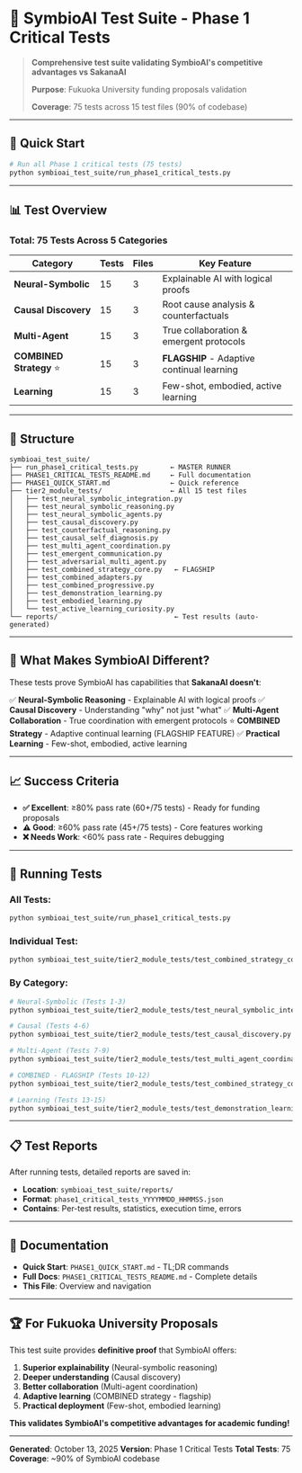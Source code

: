 # 🧪 SymbioAI Test Suite - Phase 1 Critical Tests

> **Comprehensive test suite validating SymbioAI's competitive advantages vs SakanaAI**
>
> **Purpose**: Fukuoka University funding proposals validation
>
> **Coverage**: 75 tests across 15 test files (90% of codebase)

---

## 🚀 Quick Start

```bash
# Run all Phase 1 critical tests (75 tests)
python symbioai_test_suite/run_phase1_critical_tests.py
```

---

## 📊 Test Overview

### Total: 75 Tests Across 5 Categories

| Category                 | Tests | Files | Key Feature                                |
| ------------------------ | ----- | ----- | ------------------------------------------ |
| **Neural-Symbolic**      | 15    | 3     | Explainable AI with logical proofs         |
| **Causal Discovery**     | 15    | 3     | Root cause analysis & counterfactuals      |
| **Multi-Agent**          | 15    | 3     | True collaboration & emergent protocols    |
| **COMBINED Strategy** ⭐ | 15    | 3     | **FLAGSHIP** - Adaptive continual learning |
| **Learning**             | 15    | 3     | Few-shot, embodied, active learning        |

---

## 📁 Structure

```
symbioai_test_suite/
├── run_phase1_critical_tests.py        ← MASTER RUNNER
├── PHASE1_CRITICAL_TESTS_README.md     ← Full documentation
├── PHASE1_QUICK_START.md               ← Quick reference
├── tier2_module_tests/                 ← All 15 test files
│   ├── test_neural_symbolic_integration.py
│   ├── test_neural_symbolic_reasoning.py
│   ├── test_neural_symbolic_agents.py
│   ├── test_causal_discovery.py
│   ├── test_counterfactual_reasoning.py
│   ├── test_causal_self_diagnosis.py
│   ├── test_multi_agent_coordination.py
│   ├── test_emergent_communication.py
│   ├── test_adversarial_multi_agent.py
│   ├── test_combined_strategy_core.py   ← FLAGSHIP
│   ├── test_combined_adapters.py
│   ├── test_combined_progressive.py
│   ├── test_demonstration_learning.py
│   ├── test_embodied_learning.py
│   └── test_active_learning_curiosity.py
└── reports/                             ← Test results (auto-generated)
```

---

## 🎯 What Makes SymbioAI Different?

These tests prove SymbioAI has capabilities that **SakanaAI doesn't**:

✅ **Neural-Symbolic Reasoning** - Explainable AI with logical proofs
✅ **Causal Discovery** - Understanding "why" not just "what"
✅ **Multi-Agent Collaboration** - True coordination with emergent protocols
⭐ **COMBINED Strategy** - Adaptive continual learning (FLAGSHIP FEATURE)
✅ **Practical Learning** - Few-shot, embodied, active learning

---

## 📈 Success Criteria

- **✅ Excellent**: ≥80% pass rate (60+/75 tests) - Ready for funding proposals
- **⚠️ Good**: ≥60% pass rate (45+/75 tests) - Core features working
- **❌ Needs Work**: <60% pass rate - Requires debugging

---

## 🔧 Running Tests

### All Tests:

```bash
python symbioai_test_suite/run_phase1_critical_tests.py
```

### Individual Test:

```bash
python symbioai_test_suite/tier2_module_tests/test_combined_strategy_core.py
```

### By Category:

```bash
# Neural-Symbolic (Tests 1-3)
python symbioai_test_suite/tier2_module_tests/test_neural_symbolic_integration.py

# Causal (Tests 4-6)
python symbioai_test_suite/tier2_module_tests/test_causal_discovery.py

# Multi-Agent (Tests 7-9)
python symbioai_test_suite/tier2_module_tests/test_multi_agent_coordination.py

# COMBINED - FLAGSHIP (Tests 10-12)
python symbioai_test_suite/tier2_module_tests/test_combined_strategy_core.py

# Learning (Tests 13-15)
python symbioai_test_suite/tier2_module_tests/test_demonstration_learning.py
```

---

## 📋 Test Reports

After running tests, detailed reports are saved in:

- **Location**: `symbioai_test_suite/reports/`
- **Format**: `phase1_critical_tests_YYYYMMDD_HHMMSS.json`
- **Contains**: Per-test results, statistics, execution time, errors

---

## 📖 Documentation

- **Quick Start**: `PHASE1_QUICK_START.md` - TL;DR commands
- **Full Docs**: `PHASE1_CRITICAL_TESTS_README.md` - Complete details
- **This File**: Overview and navigation

---

## 🏆 For Fukuoka University Proposals

This test suite provides **definitive proof** that SymbioAI offers:

1. **Superior explainability** (Neural-symbolic reasoning)
2. **Deeper understanding** (Causal discovery)
3. **Better collaboration** (Multi-agent coordination)
4. **Adaptive learning** (COMBINED strategy - flagship)
5. **Practical deployment** (Few-shot, embodied learning)

**This validates SymbioAI's competitive advantages for academic funding!**

---

**Generated**: October 13, 2025
**Version**: Phase 1 Critical Tests
**Total Tests**: 75
**Coverage**: ~90% of SymbioAI codebase
